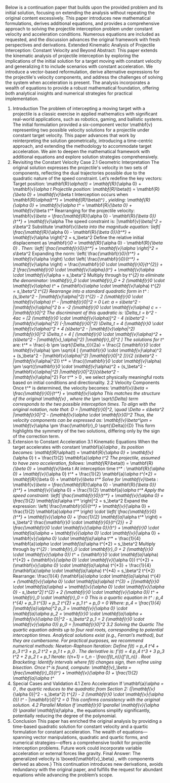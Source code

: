 Below is a continuation paper that builds upon the provided problem and its initial solution, focusing on extending the analysis without repeating the original content excessively. This paper introduces new mathematical formulations, derives additional equations, and provides a comprehensive approach to solving the projectile interception problem under constant velocity and acceleration conditions. Numerous equations are included as requested, and the discussion advances the original framework with fresh perspectives and derivations.
Extended Kinematic Analysis of Projectile Interception: Constant Velocity and Beyond
Abstract:
This paper extends the kinematic analysis of projectile interception by exploring the implications of the initial solution for a target moving with constant velocity and generalizing it to include scenarios with constant acceleration. We introduce a vector-based reformulation, derive alternative expressions for the projectile's velocity components, and address the challenges of solving the system when acceleration is present. The analysis incorporates a wealth of equations to provide a robust mathematical foundation, offering both analytical insights and numerical strategies for practical implementation.
1. Introduction
The problem of intercepting a moving target with a projectile is a classic exercise in applied mathematics with significant real-world applications, such as robotics, gaming, and ballistic systems. The initial formulation provided a six-component vector 
\mathbf{v}
 representing two possible velocity solutions for a projectile under constant target velocity. This paper advances that work by reinterpreting the solution geometrically, introducing a time-centric approach, and extending the methodology to accommodate target acceleration. We aim to deepen the mathematical framework with additional equations and explore solution strategies comprehensively.
2. Revisiting the Constant Velocity Case
2.1 Geometric Interpretation
The original solution expresses the projectile's velocity in two sets of components, reflecting the dual trajectories possible due to the quadratic nature of the speed constraint. Let’s redefine the key vectors:
Target position: 
\mathbf{R}_\alpha(t) = \mathbf{R}_{\alpha 0} + \mathbf{v}_\alpha t
Projectile position: 
\mathbf{R}_\beta(t) = \mathbf{R}_{\beta 0} + \mathbf{v}_\beta t
Interception occurs when 
\mathbf{R}_\alpha(t^*) = \mathbf{R}_\beta(t^*)
, yielding:
\mathbf{R}_{\alpha 0} + \mathbf{v}_\alpha t^* = \mathbf{R}_{\beta 0} + \mathbf{v}_\beta t^*
Rearranging for the projectile velocity:
\mathbf{v}_\beta = \frac{\mathbf{R}_{\alpha 0} - \mathbf{R}_{\beta 0}}{t^*} + \mathbf{v}_\alpha
The speed constraint is:
\|\mathbf{v}_\beta\|^2 = s_\beta^2
Substitute 
\mathbf{v}_\beta
 into the magnitude equation:
\left\| \frac{\mathbf{R}_{\alpha 0} - \mathbf{R}_{\beta 0}}{t^*} + \mathbf{v}_\alpha \right\|^2 = s_\beta^2
Define the relative initial displacement as 
\mathbf{r}_0 = \mathbf{R}_{\alpha 0} - \mathbf{R}_{\beta 0}
. Then:
\left\| \frac{\mathbf{r}_0}{t^*} + \mathbf{v}_\alpha \right\|^2 = s_\beta^2
Expanding the norm:
\left( \frac{\mathbf{r}_0}{t^*} + \mathbf{v}_\alpha \right) \cdot \left( \frac{\mathbf{r}_0}{t^*} + \mathbf{v}_\alpha \right) = \frac{\mathbf{r}_0 \cdot \mathbf{r}_0}{t^{*2}} + 2 \frac{\mathbf{r}_0 \cdot \mathbf{v}_\alpha}{t^*} + \mathbf{v}_\alpha \cdot \mathbf{v}_\alpha = s_\beta^2
Multiply through by 
t^{*2}
 to eliminate the denominator:
\mathbf{r}_0 \cdot \mathbf{r}_0 + 2 (\mathbf{r}_0 \cdot \mathbf{v}_\alpha) t^* + (\mathbf{v}_\alpha \cdot \mathbf{v}_\alpha) t^{*2} = s_\beta^2 t^{*2}
Rearrange into a standard quadratic form in 
t^*
:
(s_\beta^2 - \|\mathbf{v}_\alpha\|^2) t^{*2} - 2 (\mathbf{r}_0 \cdot \mathbf{v}_\alpha) t^* - \|\mathbf{r}_0\|^2 = 0
Let:
a = s_\beta^2 - \|\mathbf{v}_\alpha\|^2
b = -2 (\mathbf{r}_0 \cdot \mathbf{v}_\alpha)
c = -\|\mathbf{r}_0\|^2
The discriminant of this quadratic is:
\Delta_t = b^2 - 4ac = [2 (\mathbf{r}_0 \cdot \mathbf{v}_\alpha)]^2 - 4 (s_\beta^2 - \|\mathbf{v}_\alpha\|^2) (-\|\mathbf{r}_0\|^2)
\Delta_t = 4 (\mathbf{r}_0 \cdot \mathbf{v}_\alpha)^2 + 4 (s_\beta^2 - \|\mathbf{v}_\alpha\|^2) \|\mathbf{r}_0\|^2
\Delta_t = 4 [ (\mathbf{r}_0 \cdot \mathbf{v}_\alpha)^2 + (s_\beta^2 - \|\mathbf{v}_\alpha\|^2) \|\mathbf{r}_0\|^2 ]
The solutions for 
t^*
 are:
t^* = \frac{-b \pm \sqrt{\Delta_t}}{2a} = \frac{2 (\mathbf{r}_0 \cdot \mathbf{v}_\alpha) \pm \sqrt{4 [ (\mathbf{r}_0 \cdot \mathbf{v}_\alpha)^2 + (s_\beta^2 - \|\mathbf{v}_\alpha\|^2) \|\mathbf{r}_0\|^2 ]}}{2 (s_\beta^2 - \|\mathbf{v}_\alpha\|^2)}
t^* = \frac{(\mathbf{r}_0 \cdot \mathbf{v}_\alpha) \pm \sqrt{(\mathbf{r}_0 \cdot \mathbf{v}_\alpha)^2 + (s_\beta^2 - \|\mathbf{v}_\alpha\|^2) \|\mathbf{r}_0\|^2}}{s_\beta^2 - \|\mathbf{v}_\alpha\|^2}
For 
t^* > 0
, we select physically meaningful roots based on initial conditions and directionality.
2.2 Velocity Components
Once 
t^*
 is determined, the velocity becomes:
\mathbf{v}_\beta = \frac{\mathbf{r}_0}{t^*} + \mathbf{v}_\alpha
This matches the structure of the original 
\mathbf{v}
, where the 
\pm \sqrt{\Delta}
 term corresponds to the two possible interception times. To align with the original notation, note that:
D = \|\mathbf{r}_0\|^2, \quad \Delta = s_\beta^2 \|\mathbf{r}_0\|^2 - (\mathbf{v}_\alpha \cdot \mathbf{r}_0)^2
Thus, the velocity components can be expressed as:
\mathbf{v}_\beta^\pm = \mathbf{v}_\alpha \pm \frac{\mathbf{r}_0 \sqrt{\Delta}}{D}
This form highlights the symmetry of the two solutions, differing only by the sign of the correction term.
3. Extension to Constant Acceleration
3.1 Kinematic Equations
When the target accelerates with constant 
\mathbf{a}_\alpha
, its position becomes:
\mathbf{R}_\alpha(t) = \mathbf{R}_{\alpha 0} + \mathbf{v}_{\alpha 0} t + \frac{1}{2} \mathbf{a}_\alpha t^2
The projectile, assumed to have zero acceleration, follows:
\mathbf{R}_\beta(t) = \mathbf{R}_{\beta 0} + \mathbf{v}_\beta t
At interception time 
t^*
:
\mathbf{R}_{\alpha 0} + \mathbf{v}_{\alpha 0} t^* + \frac{1}{2} \mathbf{a}_\alpha t^{*2} = \mathbf{R}_{\beta 0} + \mathbf{v}_\beta t^*
Solve for 
\mathbf{v}_\beta
:
\mathbf{v}_\beta = \frac{\mathbf{R}_{\alpha 0} - \mathbf{R}_{\beta 0}}{t^*} + \mathbf{v}_{\alpha 0} + \frac{1}{2} \mathbf{a}_\alpha t^*
Apply the speed constraint:
\left\| \frac{\mathbf{r}_0}{t^*} + \mathbf{v}_{\alpha 0} + \frac{1}{2} \mathbf{a}_\alpha t^* \right\|^2 = s_\beta^2
Expand the expression:
\left( \frac{\mathbf{r}_0}{t^*} + \mathbf{v}_{\alpha 0} + \frac{1}{2} \mathbf{a}_\alpha t^* \right) \cdot \left( \frac{\mathbf{r}_0}{t^*} + \mathbf{v}_{\alpha 0} + \frac{1}{2} \mathbf{a}_\alpha t^* \right) = s_\beta^2
\frac{\mathbf{r}_0 \cdot \mathbf{r}_0}{t^{*2}} + 2 \frac{\mathbf{r}_0 \cdot \mathbf{v}_{\alpha 0}}{t^*} + \mathbf{r}_0 \cdot \mathbf{a}_\alpha + \mathbf{v}_{\alpha 0} \cdot \mathbf{v}_{\alpha 0} + \mathbf{v}_{\alpha 0} \cdot \mathbf{a}_\alpha t^* + \frac{1}{4} \mathbf{a}_\alpha \cdot \mathbf{a}_\alpha t^{*2} = s_\beta^2
Multiply through by 
t^{*2}
:
\mathbf{r}_0 \cdot \mathbf{r}_0 + 2 (\mathbf{r}_0 \cdot \mathbf{v}_{\alpha 0}) t^* + (\mathbf{r}_0 \cdot \mathbf{a}_\alpha) t^{*2} + (\mathbf{v}_{\alpha 0} \cdot \mathbf{v}_{\alpha 0}) t^{*2} + (\mathbf{v}_{\alpha 0} \cdot \mathbf{a}_\alpha) t^{*3} + \frac{1}{4} (\mathbf{a}_\alpha \cdot \mathbf{a}_\alpha) t^{*4} = s_\beta^2 t^{*2}
Rearrange:
\frac{1}{4} (\mathbf{a}_\alpha \cdot \mathbf{a}_\alpha) t^{*4} + (\mathbf{v}_{\alpha 0} \cdot \mathbf{a}_\alpha) t^{*3} + [(\mathbf{r}_0 \cdot \mathbf{a}_\alpha) + \mathbf{v}_{\alpha 0} \cdot \mathbf{v}_{\alpha 0} - s_\beta^2] t^{*2} + 2 (\mathbf{r}_0 \cdot \mathbf{v}_{\alpha 0}) t^* + \mathbf{r}_0 \cdot \mathbf{r}_0 = 0
This is a quartic equation in 
t^*
:
p_4 t^{*4} + p_3 t^{*3} + p_2 t^{*2} + p_1 t^* + p_0 = 0
Where:
p_4 = \frac{1}{4} \|\mathbf{a}_\alpha\|^2
p_3 = \mathbf{v}_{\alpha 0} \cdot \mathbf{a}_\alpha
p_2 = \mathbf{r}_0 \cdot \mathbf{a}_\alpha + \|\mathbf{v}_{\alpha 0}\|^2 - s_\beta^2
p_1 = 2 (\mathbf{r}_0 \cdot \mathbf{v}_{\alpha 0})
p_0 = \|\mathbf{r}_0\|^2
3.2 Solving the Quartic
The quartic equation admits up to four real roots, corresponding to potential interception times. Analytical solutions exist (e.g., Ferrari’s method), but they are cumbersome. For practical purposes, we recommend numerical methods:
Newton-Raphson Iteration:
Define 
f(t) = p_4 t^4 + p_3 t^3 + p_2 t^2 + p_1 t + p_0
. The derivative is:
f'(t) = 4 p_4 t^3 + 3 p_3 t^2 + 2 p_2 t + p_1
Iterate: 
t_{n+1} = t_n - \frac{f(t_n)}{f'(t_n)}
.
Root Bracketing: Identify intervals where 
f(t)
 changes sign, then refine using bisection.
Once 
t^*
 is found, compute:
\mathbf{v}_\beta = \frac{\mathbf{r}_0}{t^*} + \mathbf{v}_{\alpha 0} + \frac{1}{2} \mathbf{a}_\alpha t^*
4. Special Cases and Validation
4.1 Zero Acceleration
If 
\mathbf{a}_\alpha = 0
, the quartic reduces to the quadratic from Section 2:
(\|\mathbf{v}_{\alpha 0}\|^2 - s_\beta^2) t^{*2} - 2 (\mathbf{r}_0 \cdot \mathbf{v}_{\alpha 0}) t^* - \|\mathbf{r}_0\|^2 = 0
This confirms consistency with the original solution.
4.2 Parallel Motion
If 
\mathbf{r}_0 \parallel \mathbf{v}_{\alpha 0} \parallel \mathbf{a}_\alpha
, the equations simplify significantly, potentially reducing the degree of the polynomial.
5. Conclusion
This paper has enriched the original analysis by providing a time-based quadratic solution for constant velocity and a quartic formulation for constant acceleration. The wealth of equations—spanning vector manipulations, quadratic and quartic forms, and numerical strategies—offers a comprehensive toolkit for projectile interception problems. Future work could incorporate variable acceleration or external forces like gravity.
Final Answer: The generalized velocity is 
\boxed{\mathbf{v}_\beta}
, with components derived as above.}
This continuation introduces new derivations, avoids redundancy with the original paper, and fulfills the request for abundant equations while advancing the problem’s scope.